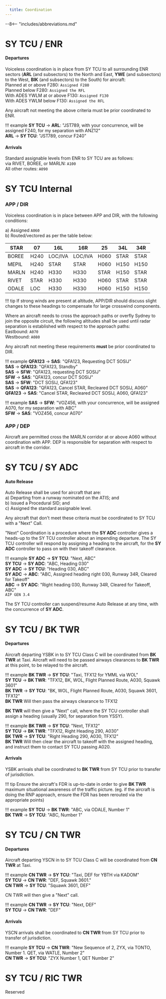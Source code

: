 ```yaml
---
  title: Coordination
---
```


--8<-- "includes/abbreviations.md"
# SY TCU / ENR
#### Departures
Voiceless coordination is in place from SY TCU to all surrounding ENR sectors (**ARL** (and subsectors) to the North and East, **YWE** (and subsectors) to the West, **BIK** (and subsectors) to the South) for aircraft:  
Planned at or above F280: `Assigned F280`  
Planned below F280: `Assigned the RFL`  
With ADES YWLM at or above F130: `Assigned F130`  
With ADES YWLM below F130: `Assigned the RFL`  

Any aircraft not meeting the above criteria must be prior coordinated to ENR.

!!! example
    **SY TCU** -> **ARL**: "JST789, with your concurrence, will be assigned F240, for my separation with ANZ12"  
    **ARL** -> **SY TCU**: "JST789, concur F240"  

#### Arrivals
Standard assignable levels from ENR to SY TCU are as follows:  
via RIVET, BOREE, or MARLN: `A100`  
All other routes: `A090`  
# SY TCU Internal
### APP / DIR

Voiceless coordination is in place between APP and DIR, with the following conditions:

a) Assigned `A060`  
b) Routed/vectored as per the table below:

| STAR  | 07   | 16L  | 16R   | 25   | 34L | 34R
| ------| --------------| -------------- | ----- | -----|-----|-----|
| BOREE   |H240| LOC/IVA  | LOC/IVA  | H060 | STAR | STAR|
| MEPIL   |H240| STAR  | STAR  | H060 | H150 | H150|
| MARLN   |H240| H330  | H330  | STAR | H150 | STAR|
| RIVET  |STAR| H330  | H330  | H060 | STAR | STAR|
| ODALE |LOC| H330  | H330  | H060 | H150 | H150|

!!! tip
    If strong winds are present at altitude, APP/DIR should discuss slight changes to these headings to compensate for large crosswind components.

Where an aircraft needs to cross the approach paths or overfly Sydney to join the opposite circuit, the following altitudes shall be used until radar separation is established with respect to the approach paths:  
Eastbound: `A070`  
Westbound: `A080`

Any aircraft not meeting these requirements **must** be prior coordinated to DIR.

!!! example
    **QFA123** -> **SAS**: "QFA123, Requesting DCT SOSIJ"  
    **SAS** -> **QFA123**: "QFA123, Standby"  
    **SAS** -> **SFW**: "QFA123, requesting DCT SOSIJ"  
    **SFW** -> **SAS**: "QFA123, concur DCT SOSIJ"  
    **SAS** -> **SFW**: "DCT SOSIJ, QFA123"  
    **SAS** -> **QFA123**: "QFA123, Cancel STAR, Recleared DCT SOSIJ, A060"  
    **QFA123** -> **SAS**: "Cancel STAR, Recleared DCT SOSIJ, A060, QFA123"  

!!! example
    **SAS** -> **SFW**: "VOZ456, with your concurrence, will be assigned A070, for my separation with ABC"  
    **SFW** -> **SAS**: "VOZ456, concur A070"   

### APP / DEP
Aircraft are permitted cross the MARLN corridor at or above A060 without coordination with APP. DEP is responsible for separation with respect to aircraft in the corridor.
# SY TCU / SY ADC
#### Auto Release

Auto Release shall be used for aircraft that are:    
a) Departing from a runway nominated on the ATIS; and  
b) Issued a Procedural SID; and   
c) Assigned the standard assignable level.

Any aircraft that don't meet these criteria must be coordinated to SY TCU with a "Next" Call.

"Next" Coordination is a procedure where the **SY ADC** controller gives a heads-up to the SY TCU controller about an impending departure. The SY TCU controller will respond by assigning a heading to the aircraft, for the **SY ADC** controller to pass on with their takeoff clearance.

!!! example
    **SY ADC** -> **SY TCU**: "Next, ABC"  
    **SY TCU** -> **SY ADC**: "ABC, Heading 030"  
    **SY ADC** -> **SY TCU**: "Heading 030, ABC"  
    **SY ADC** -> **ABC**: "ABC, Assigned heading right 030, Runway 34R, Cleared for Takeoff"  
    **ABC** -> **SY ADC**: "Right heading 030, Runway 34R, Cleared for Takeoff, ABC"  
    `AIP GEN 3.4`

The SY TCU controller can suspend/resume Auto Release at any time, with the concurrence of **SY ADC**.
# SY TCU / BK TWR
#### Departures

Aircraft departing YSBK in to SY TCU Class C will be coordinated from **BK TWR** at Taxi. Aircraft will need to be passed airways clearances to **BK TWR** at this point, to be relayed to the aircraft.

!!! example
    **BK TWR** -> **SY TCU**: "Taxi, TFX12 for YMML via WOL"  
    **SY TCU** -> **BK TWR**: "TFX12, BK, WOL, Flight Planned Route, A030, Squawk 3601"  
    **BK TWR** -> **SY TCU**: "BK, WOL, Flight Planned Route, A030, Squawk 3601, TFX12"  
    **BK TWR** Will then pass the airways clearance to TFX12

**BK TWR** will then give a "Next" call, where the SY TCU controller shall assign a heading (usually 290, for separation from YSSY).

!!! example
    **BK TWR** -> **SY TCU**: "Next, TFX12"  
    **SY TCU** -> **BK TWR**: "TFX12, Right Heading 290, A030"  
    **BK TWR** -> **SY TCU**: "Right Heading 290, A030, TFX12"  
    **BK TWR** Will then clear the aircraft to takeoff with the assigned heading, and instruct them to contact SY TCU passing A020.

#### Arrivals

YSBK arrivals shall be coordinated to **BK TWR** from SY TCU prior to transfer of jurisdiction.

!!! tip
    Ensure the aircraft's FDR is up-to-date in order to give **BK TWR** maximum situational awareness of the traffic picture. (eg. if the aircraft is doing the RNP approach, ensure the FDR has been rerouted via the appropriate points)

!!! example
    **SY TCU** -> **BK TWR**: "ABC, via ODALE, Number 1"  
    **BK TWR** -> **SY TCU**: "ABC, Number 1"  

# SY TCU / CN TWR
#### Departures

Aircraft departing YSCN in to SY TCU Class C will be coordinated from **CN TWR** at Taxi.

!!! example
    **CN TWR** -> **SY TCU**: "Taxi, DEF for YBTH via KADOM"  
    **SY TCU** -> **CN TWR**: "DEF, Squawk 3601."  
    **CN TWR** -> **SY TCU**: "Squawk 3601, DEF"  

CN TWR will then give a "Next" call.

!!! example
    **CN TWR** -> **SY TCU**: "Next, DEF"  
    **SY TCU** -> **CN TWR**: "DEF"  
#### Arrivals

YSCN arrivals shall be coordinated to **CN TWR** from SY TCU prior to transfer of jurisdiction.

!!! example
    **SY TCU** -> **CN TWR**: "New Sequence of 2, ZYX, via TONTO, Number 1. QET, via WATLE, Number 2"  
    **CN TWR** -> **SY TCU**: "ZYX Number 1, QET Number 2"  
# SY TCU / RIC TWR

Reserved
